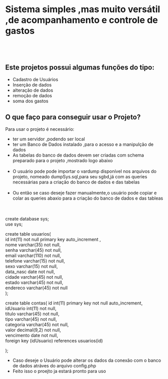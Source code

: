 <h1>Sistema simples ,mas muito versátil ,de acompanhamento e controle de gastos<h1></h1>
<br>
<h2>Este projetos possui algumas funções do tipo:</h2>
<ul>
<li>Cadastro de Usuários</li>
<li>Inserção de dados</li>
<li>alteração de dados</li>
<li>remoção de dados</li>
<li>soma dos gastos</li>
</ul>

<h2>O que faço para conseguir usar o Projeto?</h2>
<p>Para usar o projeto é necessário:</p>
<ul>
<li>ter um servidor ,podendo ser local</li>
<li>ter um Banco de Dados instalado ,para o acesso e a manipulção de dados</li>
<li>As tabelas do banco de dados devem ser criadas com schema preparado para o projeto ,mostrado logo abaixo</li>
 <br>
 <li>
 O usuário pode pode importar o vardump disponível nos arquivos do projeto, nomeado dumpSys.sql,para seu sgbd,já com as queries necessárias para a criação do banco de dados e das tabelas</li>
 <br>
<li>Ou então se caso deseje fazer manualmente,o usuário pode copiar e colar as queries abaxio para a criação do banco de dados e das tableas</li>
 <br>
 </ul>
<p>

 <br>
 create database sys;
 <br>
use sys;
<br>

create table usuarios(
<br>
id int(11) not null primary key auto_increment ,<br>
nome varchar(35) not null,
<br>
senha varchar(45) not null,
<br>
email varchar(110) not null,
<br>
telefone  varchar(15) not null,
<br>
sexo varchar(15) not null,
<br>
data_nasc date not null,
<br>
cidade varchar(45) not null,
<br>
estado varchar(45) not null,
<br>
endereco varchar(45) not null<br>
);

create table contas(
id int(11) primary key not null auto_increment,
<br>
idUsuario int(11) not null,
<br>
titulo varchar(45) not null,
<br>
tipo varchar(45) not null,
<br>
categoria varchar(45) not null,
<br>
valor decimal(9,2) not null,
<br>
vencimento date not null,
<br>
 foreign key (idUsuario) references usuarios(id)
<br>

);</p>


<ul>
<li>Caso deseje o Usuário pode alterar os dados da conexão com o banco de dados atráves do arquivo config.php</li>
<li>Feito isso o proejto ja estará pronto para uso</li>
</ul>
